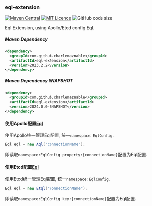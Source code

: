 ### eql-extension

[![Maven Central](https://maven-badges.herokuapp.com/maven-central/com.github.charlemaznable/eql-extension/badge.svg)](https://maven-badges.herokuapp.com/maven-central/com.github.charlemaznable/eql-extension/)
[![MIT Licence](https://badges.frapsoft.com/os/mit/mit.svg?v=103)](https://opensource.org/licenses/mit-license.php)
![GitHub code size](https://img.shields.io/github/languages/code-size/CharLemAznable/eql-extension)

Eql Extension, using Apollo/Etcd config Eql.

##### Maven Dependency

```xml
<dependency>
  <groupId>com.github.charlemaznable</groupId>
  <artifactId>eql-extension</artifactId>
  <version>2023.2.2</version>
</dependency>
```

##### Maven Dependency SNAPSHOT

```xml
<dependency>
  <groupId>com.github.charlemaznable</groupId>
  <artifactId>eql-extension</artifactId>
  <version>2024.0.0-SNAPSHOT</version>
</dependency>
```

#### 使用Apollo配置[Eql](https://github.com/bingoohuang/eql)

使用Apollo统一管理Eql配置, 统一```namespace```: ```EqlConfig```.

```java
Eql eql = new Aql("connectionName");
```
即读取```namespace:EqlConfig property:{connectionName}```配置为Eql配置.

#### 使用Etcd配置[Eql](https://github.com/bingoohuang/eql)

使用Etcd统一管理Eql配置, 统一```namespace```: ```EqlConfig```.

```java
Eql eql = new Etql("connectionName");
```
即读取```namespace:EqlConfig key:{connectionName}```配置为Eql配置.
